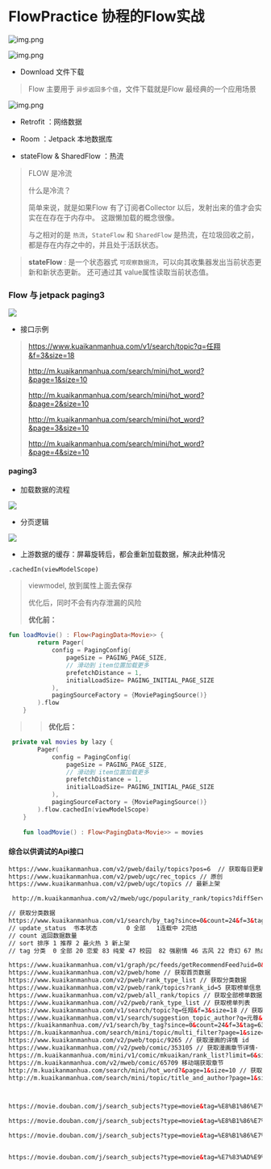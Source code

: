 # FlowPractice 协程的Flow实战



![img.png](pic/flow_samples.png)

![img.png](pic/flow_page_struction.png)

- Download 文件下载
> Flow 主要用于 `异步返回多个值`，文件下载就是Flow 最经典的一个应用场景
>

![img.png](pic/flow_download.jpeg)



- Retrofit ：网络数据

- Room ：Jetpack 本地数据库

- stateFlow & SharedFlow ：热流
> FLOW 是冷流
> 
> 什么是冷流？
> 
> 简单来说，就是如果Flow 有了订阅者Collector 以后，发射出来的值才会实实在在存在于内存中。
> 这跟懒加载的概念很像。
> 
> 与之相对的是 `热流`，`StateFlow` 和 `SharedFlow` 是热流，在垃圾回收之前，都是存在内存之中的，并且处于活跃状态。
> 

> **stateFlow** : 是一个状态器式 `可观察数据流`，可以向其收集器发出当前状态更新和新状态更新。
> 还可通过其 value属性读取当前状态值。
> 

### Flow 与 jetpack paging3

![](pic/flow_paging3_mulu.png)

- 接口示例
> 
> https://www.kuaikanmanhua.com/v1/search/topic?q=任翔&f=3&size=18
> 
> http://m.kuaikanmanhua.com/search/mini/hot_word?&page=1&size=10
> 
> http://m.kuaikanmanhua.com/search/mini/hot_word?&page=2&size=10
> 
> http://m.kuaikanmanhua.com/search/mini/hot_word?&page=3&size=10
> 
> http://m.kuaikanmanhua.com/search/mini/hot_word?&page=4&size=10
> 

#### paging3
  
- 加载数据的流程
> 
![](pic/flow_paging3_start_con.png)

- 分页逻辑
>
![](pic/flow_page_more.png)

- 上游数据的缓存：屏幕旋转后，都会重新加载数据，解决此种情况

`.cachedIn(viewModelScope)`

> viewmodel, 放到属性上面去保存
> 
> 优化后，同时不会有内存泄漏的风险
> 
> **优化前：**
> 
```kotlin
fun loadMovie() : Flow<PagingData<Movie>> {
        return Pager(
            config = PagingConfig(
                pageSize = PAGING_PAGE_SIZE,
                // 滑动到 item位置加载更多
                prefetchDistance = 1,
                initialLoadSize= PAGING_INITIAL_PAGE_SIZE
            ),
            pagingSourceFactory = {MoviePagingSource()}
        ).flow
    }

```


> > **优化后：**
```kotlin
 private val movies by lazy {
        Pager(
            config = PagingConfig(
                pageSize = PAGING_PAGE_SIZE,
                // 滑动到 item位置加载更多
                prefetchDistance = 1,
                initialLoadSize= PAGING_INITIAL_PAGE_SIZE
            ),
            pagingSourceFactory = {MoviePagingSource()}
        ).flow.cachedIn(viewModelScope)
    }
    
    fun loadMovie() : Flow<PagingData<Movie>> = movies

```



#### 综合以供调试的Api接口

```html
https://www.kuaikanmanhua.com/v2/pweb/daily/topics?pos=6  // 获取每日更新  pos 星期几 0~6
https://www.kuaikanmanhua.com/v2/pweb/ugc/rec_topics // 原创
https://www.kuaikanmanhua.com/v2/pweb/ugc/topics // 最新上架

 http://m.kuaikanmanhua.com/v2/mweb/ugc/popularity_rank/topics?diffServerTimestamp=1615824259661&tag_id=20  // 投稿人气

// 获取分类数据
https://www.kuaikanmanhua.com/v1/search/by_tag?since=0&count=24&f=3&tag=63&sort=1&query_category={"update_status":1}
// update_status  书本状态        0 全部   1连载中 2完结
// count 返回数据数量
// sort 排序 1 推荐 2 最火热 3 新上架
// tag 分类  0 全部 20 恋爱 83 纯爱 47 校园  82 强剧情 46 古风 22 奇幻 67 热血 57 日漫 60 韩漫 77 大女主 40 完结 80 穿越 62 萌系 81 恐怖 65 悬疑 63 玄幻 71 搞笑 48 都市 54 正能量 52 总裁 76 投稿

https://www.kuaikanmanhua.com/v1/graph/pc/feeds/getRecommendFeed?uid=0&webTokenId=1615007958330_FFwnyURnzD0rgO2&since=0&limit=20  //世界
https://www.kuaikanmanhua.com/v2/pweb/home // 获取首页数据
https://www.kuaikanmanhua.com/v2/pweb/rank_type_list // 获取分类数据
https://www.kuaikanmanhua.com/v2/pweb/rank/topics?rank_id=5 获取榜单信息
https://www.kuaikanmanhua.com/v2/pweb/all_rank/topics // 获取全部榜单数据
https://www.kuaikanmanhua.com//v2/pweb/rank_type_list // 获取榜单列表
https://www.kuaikanmanhua.com/v1/search/topic?q=任翔&f=3&size=18 // 获取搜索结果
https://www.kuaikanmanhua.com/v1/search/suggestion_topic_author?q=元尊&type=2&f=2 // 获取模糊搜索
https://kuaikanmanhua.com//v1/search/by_tag?since=0&count=24&f=3&tag=63&sort=1&query_category={"update_status":1}  //  分类搜索
https://m.kuaikanmanhua.com/search/mini/topic/multi_filter?page=1&size=6&tag_id=63&gender=0&sort=1&fav_filter=0&update_status=1   // 分类获取数据
https://www.kuaikanmanhua.com/v2/pweb/topic/9265 // 获取漫画的详情 id
https://www.kuaikanmanhua.com//v2/pweb/comic/353105 // 获取漫画章节详情· id
https://m.kuaikanmanhua.com/mini/v1/comic/mkuaikan/rank_list?limit=6&since=2&need_ranks=0&rank_id=5 移动端排行
https://m.kuaikanmanhua.com/v2/mweb/comic/65709 移动端获取章节
http://m.kuaikanmanhua.com/search/mini/hot_word?&page=1&size=10 // 获取搜索热词
http://m.kuaikanmanhua.com/search/mini/topic/title_and_author?page=1&size=20&q=%E6%96%97%E7%BD%97%E5%A4%A7%E9%99%86 移动端搜索



https://movie.douban.com/j/search_subjects?type=movie&tag=%E8%B1%86%E7%93%A3%E9%AB%98%E5%88%86&page_limit=50&page_start=0

https://movie.douban.com/j/search_subjects?type=movie&tag=%E8%B1%86%E7%93%A3%E9%AB%98%E5%88%86&start=0&count=8

https://movie.douban.com/j/search_subjects?type=movie&tag=%E8%B1%86%E7%93%A3%E9%AB%98%E5%88%86&start=0&count=8


https://movie.douban.com/j/search_subjects?type=movie&tag=%E7%83%AD%E9%97%A8&sort=recommend&page_limit=20&page_start=100





```





